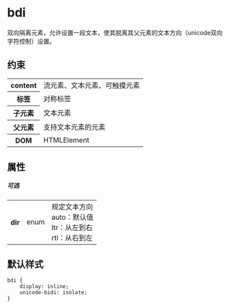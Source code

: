 # bdi

双向隔离元素，允许设置一段文本，使其脱离其父元素的文本方向（unicode双向字符控制）设置。

## 约束

<table>
<tr>
    <th>content</th>
    <td>流元素、文本元素、可触摸元素</td>
</tr>
<tr>
    <th>标签</th>
    <td>对称标签</td>
</tr>
<tr>
    <th>子元素</th>
    <td>文本元素</td>
</tr>
<tr>
    <th>父元素</th>
    <td>支持文本元素的元素</td>
</tr>
<tr>
    <th>DOM</th>
    <td>HTMLElement</td>
</tr>
</table>

## 属性

##### 可选
<table>
<tr>
    <th>dir</th>
    <td>enum</td>
    <td>规定文本方向
		<br/>auto：默认值
        <br/>ltr：从左到右
        <br/>rtl：从右到左
    </td>
</tr>
</table>

## 默认样式

```
bdi {
    display: inline;
    unicode-bidi: isolate;
}
```